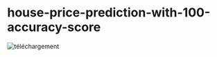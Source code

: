 # house-price-prediction-with-100-accuracy-score
![téléchargement](https://user-images.githubusercontent.com/73725029/102712112-c0c09c80-42be-11eb-98d3-87f833b6a3e2.jpg)

